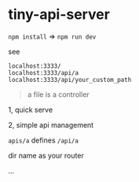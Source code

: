 # tiny-api-server

`npm install`  =>  `npm run dev`

see
```
localhost:3333/
localhost:3333/api/a
localhost:3333/api/your_custom_path
```

> a file is a controller

1, quick serve

2, simple api management 

`apis/a` defines `/api/a`

dir name as your router

...